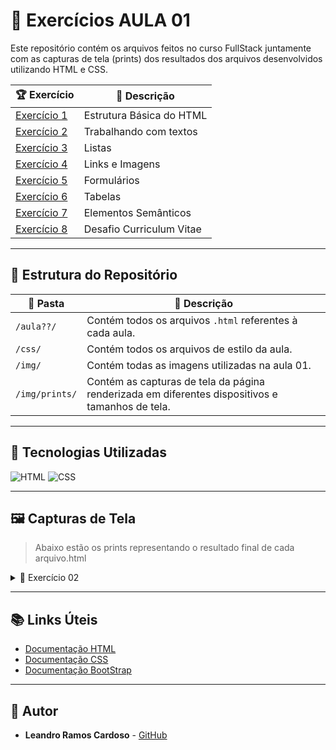 # 📌 Exercícios AULA 01

Este repositório contém os arquivos feitos no curso FullStack juntamente com as capturas de tela (prints) dos resultados dos arquivos desenvolvidos utilizando HTML e CSS.


| 🏆 Exercício | 📄 Descrição |
|-------------|------------|
| [Exercício 1](aula01/1_estrutura_basica.html) | Estrutura Básica do HTML |
| [Exercício 2](aula01/2_trabalhando_com_textos.html) | Trabalhando com textos |
| [Exercício 3](aula01/3_listas.html) | Listas |
| [Exercício 4](aula01/4_links_e_imagens.html) | Links e Imagens |
| [Exercício 5](aula01/5_formularios.html) | Formulários |
| [Exercício 6](aula01/6_tabelas.html) | Tabelas |
| [Exercício 7](aula01/7_elementos_semanticos.html) | Elementos Semânticos |
| [Exercício 8](aula01/8_desafio_cv.html) | Desafio Curriculum Vitae |

---

## 📁 Estrutura do Repositório

| 📂 Pasta  | 📄 Descrição |
|-----------|------------|
| `/aula??/` | Contém todos os arquivos `.html` referentes à cada aula. |
| `/css/` | Contém todos os arquivos de estilo da aula. |
| `/img/` | Contém todas as imagens utilizadas na aula 01. |
| `/img/prints/` | Contém as capturas de tela da página renderizada em diferentes dispositivos e tamanhos de tela. |

---

## 🚀 Tecnologias Utilizadas

![HTML](https://img.shields.io/badge/HTML5-%23E34F26.svg?style=for-the-badge&logo=html5&logoColor=white) ![CSS](https://img.shields.io/badge/CSS3-%231572B6.svg?style=for-the-badge&logo=css3&logoColor=white)

---

## 🖼️ Capturas de Tela

> Abaixo estão os prints representando o resultado final de cada arquivo.html

<details>
  <summary>📌 Exercício 02</summary>
  Descrição do exercício 02.
</details>

---

## 📚 Links Úteis
- [Documentação HTML](https://developer.mozilla.org/pt-BR/docs/Web/HTML)
- [Documentação CSS](https://developer.mozilla.org/pt-BR/docs/Web/CSS)
- [Documentação BootStrap](https://developer.mozilla.org/pt-BR/docs/Web/CSS)

---

## 👥 Autor
- **Leandro Ramos Cardoso** - [GitHub](https://github.com/seuusuario)
